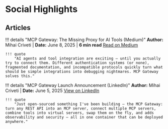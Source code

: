 # Social Highlights

## Articles
!!! details "MCP Gateway: The Missing Proxy for AI Tools (Medium)"
    **Author:** Mihai Criveti | **Date:** June 8, 2025 | **6 min read**
    [Read on Medium](https://medium.com/@crivetimihai/mcp-gateway-the-missing-proxy-for-ai-tools-2b16d3b018d5)

    !!! quote
        "AI agents and tool integration are exciting — until you actually try to connect them. Different authentication systems (or none), fragmented documentation, and incompatible protocols quickly turn what should be simple integrations into debugging nightmares. MCP Gateway solves this."


!!! details "MCP Gateway Launch Announcement (LinkedIn)"
    **Author:** Mihai Criveti | **Date:** June 5, 2025
    [View on LinkedIn](https://www.linkedin.com/posts/crivetimihai_ibm-opensource-mcp-activity-7335982903681581056-29Oc)

    !!! quote
        "Just open-sourced something I've been building – the MCP Gateway: turn any REST API into an MCP server, connect multiple MCP servers, combine tools into virtual servers, swap them on the fly, and adds observability and security – all in one container that can be deployed anywhere."
